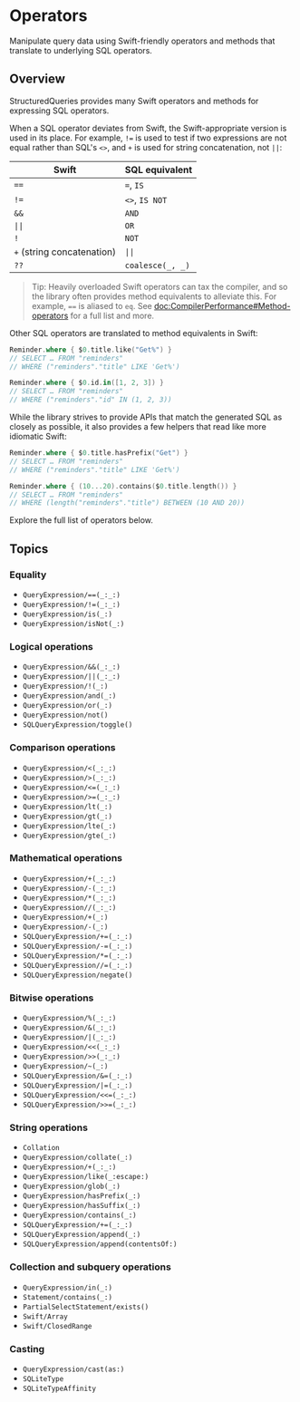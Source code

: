 # Operators

Manipulate query data using Swift-friendly operators and methods that translate to underlying SQL
operators.

## Overview

StructuredQueries provides many Swift operators and methods for expressing SQL operators.

When a SQL operator deviates from Swift, the Swift-appropriate version is used in its place. For
example, `!=` is used to test if two expressions are not equal rather than SQL's `<>`, and `+` is
used for string concatenation, not `||`:

| Swift                       | SQL equivalent   |
| --------------------------- | ---------------- |
| `==`                        | `=`, `IS`        |
| `!=`                        | `<>`, `IS NOT`   |
| `&&`                        | `AND`            |
| `\|\|`                      | `OR`             |
| `!`                         | `NOT`            |
| `+` (string concatenation)  | `\|\|`           |
| `??`                        | `coalesce(_, _)` |

> Tip: Heavily overloaded Swift operators can tax the compiler, and so the library often provides
> method equivalents to alleviate this. For example, `==` is aliased to `eq`. See
> <doc:CompilerPerformance#Method-operators> for a full list and more.

Other SQL operators are translated to method equivalents in Swift:

```swift
Reminder.where { $0.title.like("Get%") }
// SELECT … FROM "reminders"
// WHERE ("reminders"."title" LIKE 'Get%')

Reminder.where { $0.id.in([1, 2, 3]) }
// SELECT … FROM "reminders"
// WHERE ("reminders"."id" IN (1, 2, 3))
```

While the library strives to provide APIs that match the generated SQL as closely as possible, it
also provides a few helpers that read like more idiomatic Swift:

```swift
Reminder.where { $0.title.hasPrefix("Get") }
// SELECT … FROM "reminders"
// WHERE ("reminders"."title" LIKE 'Get%')

Reminder.where { (10...20).contains($0.title.length()) }
// SELECT … FROM "reminders"
// WHERE (length("reminders"."title") BETWEEN (10 AND 20))
```

Explore the full list of operators below.

## Topics

### Equality

- ``QueryExpression/==(_:_:)``
- ``QueryExpression/!=(_:_:)``
- ``QueryExpression/is(_:)``
- ``QueryExpression/isNot(_:)``

### Logical operations

- ``QueryExpression/&&(_:_:)``
- ``QueryExpression/||(_:_:)``
- ``QueryExpression/!(_:)``
- ``QueryExpression/and(_:)``
- ``QueryExpression/or(_:)``
- ``QueryExpression/not()``
- ``SQLQueryExpression/toggle()``

### Comparison operations

- ``QueryExpression/<(_:_:)``
- ``QueryExpression/>(_:_:)``
- ``QueryExpression/<=(_:_:)``
- ``QueryExpression/>=(_:_:)``
- ``QueryExpression/lt(_:)``
- ``QueryExpression/gt(_:)``
- ``QueryExpression/lte(_:)``
- ``QueryExpression/gte(_:)``

### Mathematical operations

- ``QueryExpression/+(_:_:)``
- ``QueryExpression/-(_:_:)``
- ``QueryExpression/*(_:_:)``
- ``QueryExpression//(_:_:)``
- ``QueryExpression/+(_:)``
- ``QueryExpression/-(_:)``
- ``SQLQueryExpression/+=(_:_:)``
- ``SQLQueryExpression/-=(_:_:)``
- ``SQLQueryExpression/*=(_:_:)``
- ``SQLQueryExpression//=(_:_:)``
- ``SQLQueryExpression/negate()``

### Bitwise operations

- ``QueryExpression/%(_:_:)``
- ``QueryExpression/&(_:_:)``
- ``QueryExpression/|(_:_:)``
- ``QueryExpression/<<(_:_:)``
- ``QueryExpression/>>(_:_:)``
- ``QueryExpression/~(_:)``
- ``SQLQueryExpression/&=(_:_:)``
- ``SQLQueryExpression/|=(_:_:)``
- ``SQLQueryExpression/<<=(_:_:)``
- ``SQLQueryExpression/>>=(_:_:)``

### String operations

- ``Collation``
- ``QueryExpression/collate(_:)``
- ``QueryExpression/+(_:_:)``
- ``QueryExpression/like(_:escape:)``
- ``QueryExpression/glob(_:)``
- ``QueryExpression/hasPrefix(_:)``
- ``QueryExpression/hasSuffix(_:)``
- ``QueryExpression/contains(_:)``
- ``SQLQueryExpression/+=(_:_:)``
- ``SQLQueryExpression/append(_:)``
- ``SQLQueryExpression/append(contentsOf:)``

### Collection and subquery operations

- ``QueryExpression/in(_:)``
- ``Statement/contains(_:)``
- ``PartialSelectStatement/exists()``
- ``Swift/Array``
- ``Swift/ClosedRange``

### Casting

- ``QueryExpression/cast(as:)``
- ``SQLiteType``
- ``SQLiteTypeAffinity``
